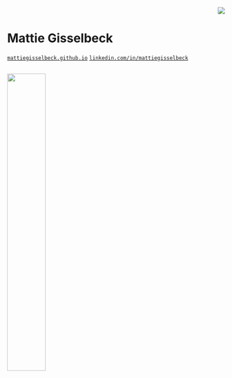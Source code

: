 <div align="right">
  <img src="https://profile-counter.glitch.me/mattiegisselbeck/count.svg?"  />
</div>

# Mattie Gisselbeck

[`mattiegisselbeck.github.io`](https://mattiegisselbeck.github.io/)
[`linkedin.com/in/mattiegisselbeck`](https://www.linkedin.com/in/mattiegisselbeck/)

##
<a href="https://github.com/mattiegisselbeck/github-readme-stats"><img align="left" width="42%" src="https://github-readme-stats.vercel.app/api/top-langs/?username=mattiegisselbeck&layout=compact&theme=github_dark"/></a>


